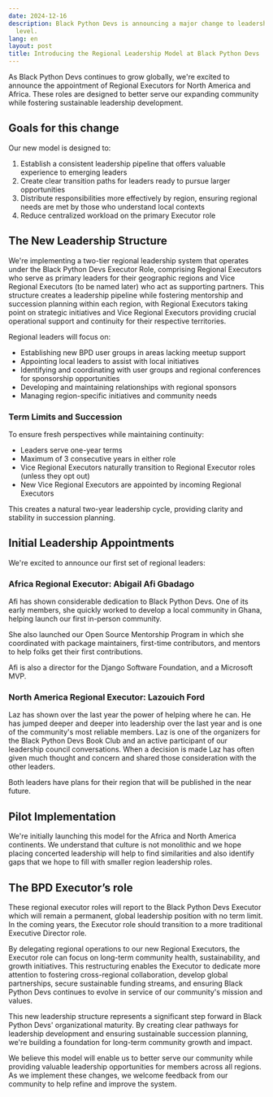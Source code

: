 ```yaml
---
date: 2024-12-16
description: Black Python Devs is announcing a major change to leadership at the top
  level.
lang: en
layout: post
title: Introducing the Regional Leadership Model at Black Python Devs
---
```


As Black Python Devs continues to grow globally, we're excited to announce the appointment of Regional Executors for North America and Africa. These roles are designed to better serve our expanding community while fostering sustainable leadership development.

## Goals for this change

Our new model is designed to:

1. Establish a consistent leadership pipeline that offers valuable experience to emerging leaders
2. Create clear transition paths for leaders ready to pursue larger opportunities
3. Distribute responsibilities more effectively by region, ensuring regional needs are met by those who understand local contexts
4. Reduce centralized workload on the primary Executor role

## The New Leadership Structure

We're implementing a two-tier regional leadership system that operates under the Black Python Devs Executor Role, comprising Regional Executors who serve as primary leaders for their geographic regions and Vice Regional Executors (to be named later) who act as supporting partners. This structure creates a leadership pipeline while fostering mentorship and succession planning within each region, with Regional Executors taking point on strategic initiatives and Vice Regional Executors providing crucial operational support and continuity for their respective territories.

Regional leaders will focus on:

- Establishing new BPD user groups in areas lacking meetup support
- Appointing local leaders to assist with local initiatives
- Identifying and coordinating with user groups and regional conferences for sponsorship opportunities
- Developing and maintaining relationships with regional sponsors
- Managing region-specific initiatives and community needs

### Term Limits and Succession

To ensure fresh perspectives while maintaining continuity:

- Leaders serve one-year terms
- Maximum of 3 consecutive years in either role
- Vice Regional Executors naturally transition to Regional Executor roles (unless they opt out)
- New Vice Regional Executors are appointed by incoming Regional Executors

This creates a natural two-year leadership cycle, providing clarity and stability in succession planning.

## Initial Leadership Appointments

We're excited to announce our first set of regional leaders:

### Africa Regional Executor: Abigail Afi Gbadago

Afi has shown considerable dedication to Black Python Devs. One of its early members, she quickly worked to develop a local community in Ghana, helping launch our first in-person community.

She also launched our Open Source Mentorship Program in which she coordinated with package maintainers, first-time contributors, and mentors to help folks get their first contributions.

Afi is also a director for the Django Software Foundation, and a Microsoft MVP.

### North America Regional Executor: Lazouich Ford

Laz has shown over the last year the power of helping where he can. He has jumped deeper and deeper into leadership over the last year and is one of the community's most reliable members. Laz is one of the organizers for the Black Python Devs Book Club and an active participant of our leadership council conversations. When a decision is made Laz has often given much thought and concern and shared those consideration with the other leaders.

Both leaders have plans for their region that will be published in the near future.

## Pilot Implementation

We're initially launching this model for the Africa and North America continents. We understand that culture is not monolithic and we hope placing concerted leadership will help to find similarities and also identify gaps that we hope to fill with smaller region leadership roles.

## The BPD Executor’s role

These regional executor roles will report to the Black Python Devs Executor which will remain a permanent, global leadership position with no term limit. In the coming years, the Executor role should transition to a more traditional Executive Director role.

By delegating regional operations to our new Regional Executors, the Executor role can focus on long-term community health, sustainability, and growth initiatives. This restructuring enables the Executor to dedicate more attention to fostering cross-regional collaboration, develop global partnerships, secure sustainable funding streams, and ensuring Black Python Devs continues to evolve in service of our community's mission and values.

This new leadership structure represents a significant step forward in Black Python Devs' organizational maturity. By creating clear pathways for leadership development and ensuring sustainable succession planning, we're building a foundation for long-term community growth and impact.

We believe this model will enable us to better serve our community while providing valuable leadership opportunities for members across all regions. As we implement these changes, we welcome feedback from our community to help refine and improve the system.
